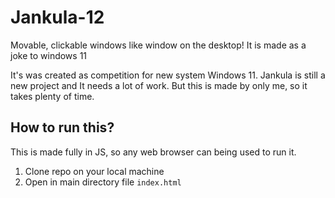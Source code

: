 # Jankula-12
Movable, clickable windows like window on the desktop!
It is made as a joke to windows 11 

It's was created as competition for new system Windows 11. 
Jankula is still a new project and It needs a lot of work. 
But this is made by only me, so it takes plenty of time.

## How to run this?
This is made fully in JS, so any web browser can being used to run it.
1. Clone repo on your local machine
2. Open in main directory file `index.html`
